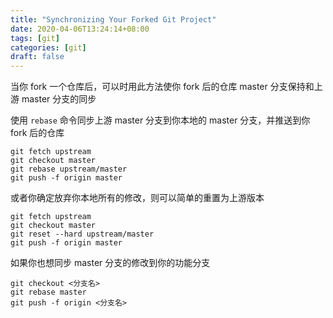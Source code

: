 ```yaml
---
title: "Synchronizing Your Forked Git Project"
date: 2020-04-06T13:24:14+08:00
tags: [git]
categories: [git]
draft: false
---
```


当你 fork 一个仓库后，可以时用此方法使你 fork 后的仓库 master 分支保持和上游 master 分支的同步

使用 `rebase` 命令同步上游 master 分支到你本地的 master 分支，并推送到你 fork 后的仓库

```shell
git fetch upstream
git checkout master
git rebase upstream/master
git push -f origin master
```

或者你确定放弃你本地所有的修改，则可以简单的重置为上游版本

```shell
git fetch upstream
git checkout master
git reset --hard upstream/master
git push -f origin master
```

如果你也想同步 master 分支的修改到你的功能分支

```shell
git checkout <分支名>
git rebase master
git push -f origin <分支名>
```
